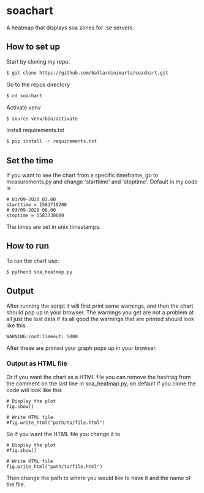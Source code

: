 # soachart
A heatmap that displays soa zones for .se servers. 

## How to set up
Start by cloning my repo.

```bash
$ git clone https://github.com/ballardinimarta/soachart.git
```
Go to the repos directory 

```bash
$ cd soachart
```

Activate venv

```bash
$ source venv/bin/activate
```

Install requirements.txt

```bash
$ pip install -r requirements.txt
``` 
## Set the time
If you want to see the chart from a specific timeframe, go to measurements.py and change 'starttime' and 'stoptime'. Default in my code is 
```
# 03/09-2020 03.00
starttime = 1583719200
# 03/09-2020 06.00
stoptime = 1583730000
```
The times are set in unix timestamps.

## How to run
To run the chart use:
```bash
$ python3 soa_heatmap.py
```

## Output
After running the script it will first print some warnings, and then the chart should pop up in your browser. The warnings you get are not a problem at all just the lost data if its all good the warnings that are printed should look like this 
```
WARNING:root:Timeout: 5000
```
After these are printed your graph pops up in your browser.

### Output as HTML file
Or if you want the chart as a HTML file you can remove the hashtag from the comment on the last line in soa_heatmap.py, on default if you clone the code will look like this
```
# Display the plot
fig.show()

# Write HTML file
#fig.write_html("path/to/file.html")

```
So if you want the HTML file you change it to
```
# Display the plot
#fig.show()

# Write HTML file
fig.write_html("path/to/file.html")

```
Then change the path to where you would like to have it and the name of the file.
